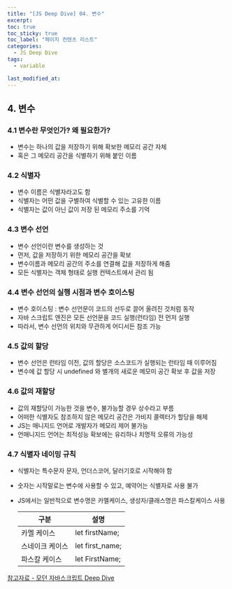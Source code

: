 ```yaml
---
title: "[JS Deep Dive] 04. 변수"
excerpt:
toc: true
toc_sticky: true
toc_label: "페이지 컨텐츠 리스트"
categories:
  - JS Deep Dive
tags:
  - variable

last_modified_at:
---
```


## **4. 변수**

### 4.1 변수란 무엇인가? 왜 필요한가?

- 변수는 하나의 값을 저장하기 위해 확보한 메모리 공간 자체
- 혹은 그 메모리 공간을 식별하기 위해 붙인 이름

### 4.2 식별자

- 변수 이름은 식별자라고도 함
- 식별자는 어떤 값을 구별하여 식별할 수 있는 고유한 이름
- 식별자는 값이 아닌 값이 저장 된 메모리 주소를 기억

### 4.3 변수 선언

- 변수 선언이란 변수를 생성하는 것
- 먼저, 값을 저장하기 위한 메모리 공간을 확보
- 변수이름과 메모리 공간의 주소를 연결해 값을 저장하게 해줌
- 모든 식별자는 객체 형태로 실행 컨텍스트에서 관리 됨

### 4.4 변수 선언의 실행 시점과 변수 호이스팅

- 변수 호이스팅 : 변수 선언문이 코드의 선두로 끌어 올려진 것처럼 동작
- 자바 스크립트 엔진은 모든 선언문을 코드 실행(런타임) 전 먼저 실행
- 따라서, 변수 선언의 위치와 무관하게 어디서든 참조 가능

### 4.5 값의 할당

- 변수 선언은 런타임 이전, 값의 할당은 소스코드가 실행되는 런타임 때 이루어짐
- 변수에 값 할당 시 undefined 와 별개의 새로운 메모미 공간 확보 후 값을 저장

### 4.6 값의 재할당

- 값의 재할당이 가능한 것을 변수, 불가능할 경우 상수라고 부름
- 어떠한 식별자도 참조하지 않은 메모리 공간은 가비지 콜렉터가 할당을 해제
- JS는 매니지드 언어로 개발자가 메모리 제어 불가능
- 언매니지드 언어는 최적성능 확보에는 유리하나 치명적 오류의 가능성

### 4.7 식별자 네이밍 규칙

- 식별자는 특수문자 문자, 언더스코어, 달러기호로 시작해야 함
- 숫자는 시작말로는 변수에 사용할 수 있고, 예약어는 식별자로 사용 불가
- JS에서는 일반적으로 변수명은 카멜케이스, 생성자/클래스명은 파스칼케이스 사용

  | 구분            | 설명            |
  | --------------- | --------------- |
  | 카멜 케이스     | let firstName;  |
  | 스네이크 케이스 | let first_name; |
  | 파스칼 케이스   | let FirstName;  |

[참고자료 - 모던 자바스크립트 Deep Dive](http://www.yes24.com/Product/Goods/92742567)
